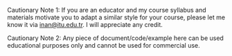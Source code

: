 Cautionary Note 1: If you are an educator and my course syllabus and materials motivate you to adapt a similar style for your course, please let me know it via inan@itu.edu.tr. I will appreciate any credit.

Cautionary Note 2: Any piece of document/code/example here can be used educational purposes only and cannot be used for commercial use. 

